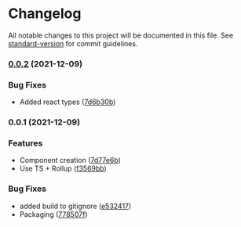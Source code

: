 # Changelog

All notable changes to this project will be documented in this file. See [standard-version](https://github.com/conventional-changelog/standard-version) for commit guidelines.

### [0.0.2](https://github.com/Zenoo/mui-address-autocomplete/compare/v0.0.1...v0.0.2) (2021-12-09)


### Bug Fixes

* Added react types ([7d6b30b](https://github.com/Zenoo/mui-address-autocomplete/commit/7d6b30b7cf67f10b83a0294a4fd330f7e29f7f20))

### 0.0.1 (2021-12-09)


### Features

* Component creation ([7d77e6b](https://github.com/Zenoo/mui-address-autocomplete/commit/7d77e6bc31711b169c430856888c605d44805da0))
* Use TS + Rollup ([f3569bb](https://github.com/Zenoo/mui-address-autocomplete/commit/f3569bbbf7d4bc65f3434ac310a91efa79009687))


### Bug Fixes

* added build to gitignore ([e532417](https://github.com/Zenoo/mui-address-autocomplete/commit/e53241735d7335a2c2206cd45ddfbe4a06d53bd4))
* Packaging ([778507f](https://github.com/Zenoo/mui-address-autocomplete/commit/778507f389d933963162a16310e42e51beb7967c))
